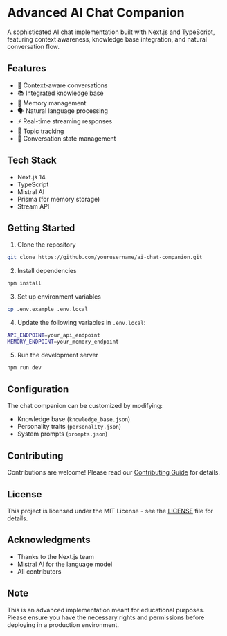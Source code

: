 # Advanced AI Chat Companion

A sophisticated AI chat implementation built with Next.js and TypeScript, featuring context awareness, knowledge base integration, and natural conversation flow.

## Features

- 🧠 Context-aware conversations
- 📚 Integrated knowledge base
- 💭 Memory management
- 🗣️ Natural language processing
- ⚡ Real-time streaming responses
- 🎯 Topic tracking
- 🔄 Conversation state management

## Tech Stack

- Next.js 14
- TypeScript
- Mistral AI
- Prisma (for memory storage)
- Stream API

## Getting Started

1. Clone the repository
```bash
git clone https://github.com/yourusername/ai-chat-companion.git
```

2. Install dependencies
```bash
npm install
```

3. Set up environment variables
```bash
cp .env.example .env.local
```

4. Update the following variables in `.env.local`:
```bash
API_ENDPOINT=your_api_endpoint
MEMORY_ENDPOINT=your_memory_endpoint
```

5. Run the development server
```bash
npm run dev
```

## Configuration

The chat companion can be customized by modifying:
- Knowledge base (`knowledge_base.json`)
- Personality traits (`personality.json`)
- System prompts (`prompts.json`)

## Contributing

Contributions are welcome! Please read our [Contributing Guide](CONTRIBUTING.md) for details.

## License

This project is licensed under the MIT License - see the [LICENSE](LICENSE) file for details.

## Acknowledgments

- Thanks to the Next.js team
- Mistral AI for the language model
- All contributors

## Note

This is an advanced implementation meant for educational purposes. Please ensure you have the necessary rights and permissions before deploying in a production environment.
